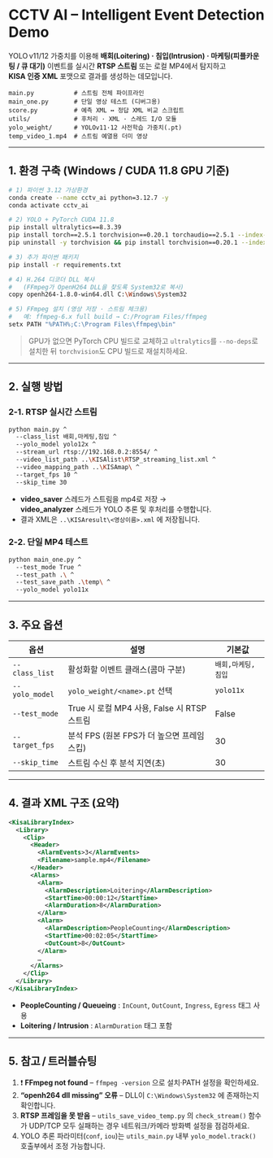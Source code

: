 # CCTV AI – Intelligent Event Detection Demo

YOLO v11/12 가중치를 이용해 **배회(Loitering) · 침입(Intrusion) · 마케팅(피플카운팅 / 큐 대기)** 이벤트를
실시간 **RTSP 스트림** 또는 로컬 MP4에서 탐지하고  
**KISA 인증 XML** 포맷으로 결과를 생성하는 데모입니다.

```
main.py           # 스트림 전체 파이프라인
main_one.py       # 단일 영상 테스트 (디버그용)
score.py          # 예측 XML ↔ 정답 XML 비교 스크립트
utils/            # 후처리 · XML · 스레드 I/O 모듈
yolo_weight/      # YOLOv11·12 사전학습 가중치(.pt)
temp_video_1.mp4  # 스트림 예열용 더미 영상
```

---

## 1. 환경 구축 (Windows / CUDA 11.8 GPU 기준)

```bash
# 1) 파이썬 3.12 가상환경
conda create --name cctv_ai python=3.12.7 -y
conda activate cctv_ai

# 2) YOLO + PyTorch CUDA 11.8
pip install ultralytics==8.3.39
pip install torch==2.5.1 torchvision==0.20.1 torchaudio==2.5.1 --index-url https://download.pytorch.org/whl/cu118
pip uninstall -y torchvision && pip install torchvision==0.20.1 --index-url https://download.pytorch.org/whl/cu118

# 3) 추가 파이썬 패키지
pip install -r requirements.txt

# 4) H.264 디코더 DLL 복사
#   (FFmpeg가 OpenH264 DLL을 찾도록 System32로 복사)
copy openh264-1.8.0-win64.dll C:\Windows\System32

# 5) FFmpeg 설치 (영상 저장 · 스트림 체크용)
#   예: ffmpeg‑6.x full build → C:/Program Files/ffmpeg
setx PATH "%PATH%;C:\Program Files\ffmpeg\bin"
```

> GPU가 없으면 PyTorch CPU 빌드로 교체하고 `ultralytics`를 `--no-deps`로 설치한 뒤
> `torchvision`도 CPU 빌드로 재설치하세요.

---

## 2. 실행 방법

### 2‑1. RTSP 실시간 스트림

```bash
python main.py ^
  --class_list 배회,마케팅,침입 ^
  --yolo_model yolo12x ^
  --stream_url rtsp://192.168.0.2:8554/ ^
  --video_list_path ..\KISAlist\RTSP_streaming_list.xml ^
  --video_mapping_path ..\KISAmap\ ^
  --target_fps 10 ^
  --skip_time 30
```

- **video_saver** 스레드가 스트림을 mp4로 저장 →  
  **video_analyzer** 스레드가 YOLO 추론 및 후처리를 수행합니다.  
- 결과 XML은 `..\KISAresult\<영상이름>.xml` 에 저장됩니다.

### 2‑2. 단일 MP4 테스트

```bash
python main_one.py ^
  --test_mode True ^
  --test_path .\ ^
  --test_save_path .\temp\ ^
  --yolo_model yolo11x
```

---

## 3. 주요 옵션

| 옵션 | 설명 | 기본값 |
|------|------|--------|
| `--class_list` | 활성화할 이벤트 클래스(콤마 구분) | `배회,마케팅,침입` |
| `--yolo_model` | `yolo_weight/<name>.pt` 선택 | `yolo11x` |
| `--test_mode` | True 시 로컬 MP4 사용, False 시 RTSP 스트림 | False |
| `--target_fps` | 분석 FPS (원본 FPS가 더 높으면 프레임 스킵) | 30 |
| `--skip_time` | 스트림 수신 후 분석 지연(초) | 30 |

---

## 4. 결과 XML 구조 (요약)

```xml
<KisaLibraryIndex>
  <Library>
    <Clip>
      <Header>
        <AlarmEvents>3</AlarmEvents>
        <Filename>sample.mp4</Filename>
      </Header>
      <Alarms>
        <Alarm>
          <AlarmDescription>Loitering</AlarmDescription>
          <StartTime>00:00:12</StartTime>
          <AlarmDuration>8</AlarmDuration>
        </Alarm>
        <Alarm>
          <AlarmDescription>PeopleCounting</AlarmDescription>
          <StartTime>00:02:05</StartTime>
          <OutCount>8</OutCount>
        </Alarm>
        …
      </Alarms>
    </Clip>
  </Library>
</KisaLibraryIndex>
```

- **PeopleCounting / Queueing** : `InCount`, `OutCount`, `Ingress`, `Egress` 태그 사용  
- **Loitering / Intrusion** : `AlarmDuration` 태그 포함

---

## 5. 참고 / 트러블슈팅

1. ❗ **FFmpeg not found** – `ffmpeg ‑version` 으로 설치·PATH 설정을 확인하세요.  
2. **“openh264 dll missing” 오류** – DLL이 `C:\Windows\System32` 에 존재하는지 확인합니다.  
3. **RTSP 프레임을 못 받음** – `utils_save_video_temp.py` 의 `check_stream()` 함수가
   UDP/TCP 모두 실패하는 경우 네트워크/카메라 방화벽 설정을 점검하세요.  
4. YOLO 추론 파라미터(`conf`, `iou`)는 `utils_main.py` 내부 `yolo_model.track()` 호출부에서 조정 가능합니다.
